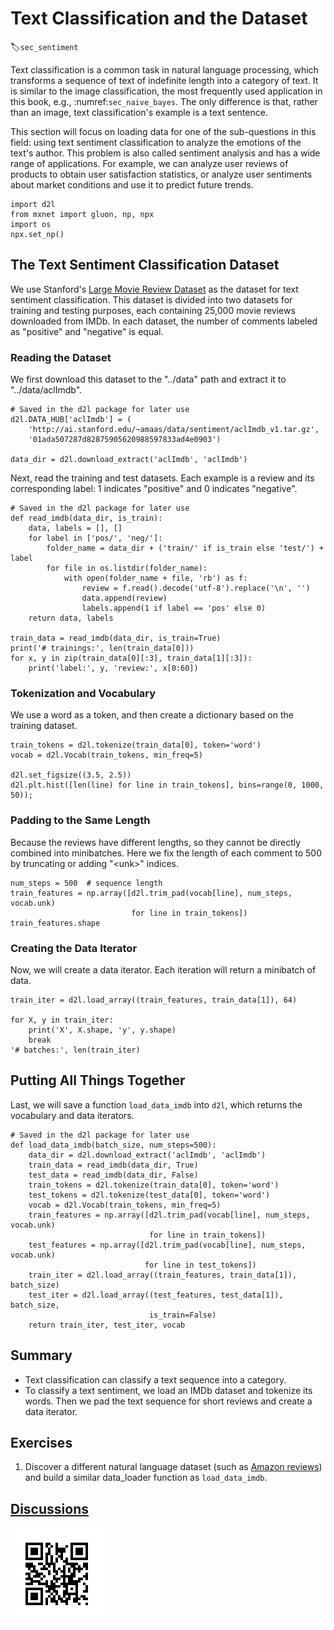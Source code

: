 # Text Classification and the Dataset
:label:`sec_sentiment`

Text classification is a common task in natural language processing, which transforms a sequence of text of indefinite length into a category of text. It is similar to the image classification, the most frequently used application in this book, e.g., :numref:`sec_naive_bayes`. The only difference is that, rather than an image, text classification's example is a text sentence. 

This section will focus on loading data for one of the sub-questions in this field: using text sentiment classification to analyze the emotions of the text's author. This problem is also called sentiment analysis and has a wide range of applications. For example, we can analyze user reviews of products to obtain user satisfaction statistics, or analyze user sentiments about market conditions and use it to predict future trends.

```{.python .input  n=1}
import d2l
from mxnet import gluon, np, npx
import os
npx.set_np()
```

## The Text Sentiment Classification Dataset

We use Stanford's [Large Movie Review Dataset](https://ai.stanford.edu/~amaas/data/sentiment/) as the dataset for text sentiment classification. This dataset is divided into two datasets for training and testing purposes, each containing 25,000 movie reviews downloaded from IMDb. In each dataset, the number of comments labeled as "positive" and "negative" is equal.

###  Reading the Dataset

We first download this dataset to the "../data" path and extract it to "../data/aclImdb".

```{.python .input  n=2}
# Saved in the d2l package for later use
d2l.DATA_HUB['aclImdb'] = (
    'http://ai.stanford.edu/~amaas/data/sentiment/aclImdb_v1.tar.gz',
    '01ada507287d82875905620988597833ad4e0903')

data_dir = d2l.download_extract('aclImdb', 'aclImdb')
```

Next, read the training and test datasets. Each example is a review and its corresponding label: 1 indicates "positive" and 0 indicates "negative".

```{.python .input  n=3}
# Saved in the d2l package for later use
def read_imdb(data_dir, is_train):
    data, labels = [], []
    for label in ['pos/', 'neg/']:
        folder_name = data_dir + ('train/' if is_train else 'test/') + label
        for file in os.listdir(folder_name):
            with open(folder_name + file, 'rb') as f:
                review = f.read().decode('utf-8').replace('\n', '')
                data.append(review)
                labels.append(1 if label == 'pos' else 0)
    return data, labels

train_data = read_imdb(data_dir, is_train=True)
print('# trainings:', len(train_data[0]))
for x, y in zip(train_data[0][:3], train_data[1][:3]):
    print('label:', y, 'review:', x[0:60])
```

### Tokenization and Vocabulary

We use a word as a token, and then create a dictionary based on the training dataset.

```{.python .input  n=4}
train_tokens = d2l.tokenize(train_data[0], token='word')
vocab = d2l.Vocab(train_tokens, min_freq=5)

d2l.set_figsize((3.5, 2.5))
d2l.plt.hist([len(line) for line in train_tokens], bins=range(0, 1000, 50));
```

### Padding to the Same Length

Because the reviews have different lengths, so they cannot be directly combined into minibatches. Here we fix the length of each comment to 500 by truncating or adding "&lt;unk&gt;" indices.

```{.python .input  n=5}
num_steps = 500  # sequence length
train_features = np.array([d2l.trim_pad(vocab[line], num_steps, vocab.unk)
                           for line in train_tokens])
train_features.shape
```

### Creating the Data Iterator

Now, we will create a data iterator. Each iteration will return a minibatch of data.

```{.python .input  n=6}
train_iter = d2l.load_array((train_features, train_data[1]), 64)

for X, y in train_iter:
    print('X', X.shape, 'y', y.shape)
    break
'# batches:', len(train_iter)
```

## Putting All Things Together

Last, we will save a function `load_data_imdb` into `d2l`, which returns the vocabulary and data iterators.

```{.python .input  n=7}
# Saved in the d2l package for later use
def load_data_imdb(batch_size, num_steps=500):
    data_dir = d2l.download_extract('aclImdb', 'aclImdb')
    train_data = read_imdb(data_dir, True)
    test_data = read_imdb(data_dir, False)
    train_tokens = d2l.tokenize(train_data[0], token='word')
    test_tokens = d2l.tokenize(test_data[0], token='word')
    vocab = d2l.Vocab(train_tokens, min_freq=5)
    train_features = np.array([d2l.trim_pad(vocab[line], num_steps, vocab.unk)
                               for line in train_tokens])
    test_features = np.array([d2l.trim_pad(vocab[line], num_steps, vocab.unk)
                              for line in test_tokens])
    train_iter = d2l.load_array((train_features, train_data[1]), batch_size)
    test_iter = d2l.load_array((test_features, test_data[1]), batch_size,
                               is_train=False)
    return train_iter, test_iter, vocab
```

## Summary

* Text classification can classify a text sequence into a category.
* To classify a text sentiment, we load an IMDb dataset and tokenize its words. Then we pad the text sequence for short reviews and create a data iterator.

## Exercises

1. Discover a different natural language dataset (such as [Amazon reviews](https://snap.stanford.edu/data/web-Amazon.html)) and build a similar data_loader function as `load_data_imdb`.

## [Discussions](https://discuss.mxnet.io/t/4355)

![](../img/qr_sentiment-analysis.svg)
